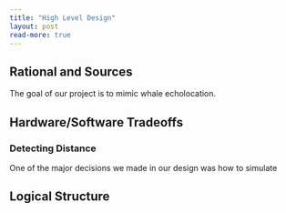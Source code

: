 ```yaml
---
title: "High Level Design"
layout: post
read-more: true
---
```


## Rational and Sources
The goal of our project is to mimic whale echolocation.


## Hardware/Software Tradeoffs

### Detecting Distance

One of the major decisions we made in our design was how to simulate

## Logical Structure








